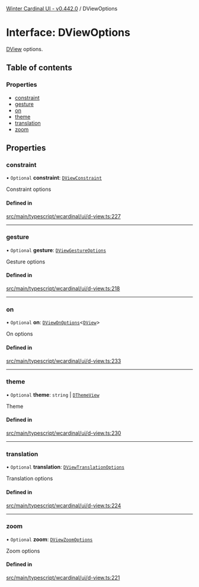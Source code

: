 [Winter Cardinal UI - v0.442.0](../index.md) / DViewOptions

# Interface: DViewOptions

[DView](DView.md) options.

## Table of contents

### Properties

- [constraint](DViewOptions.md#constraint)
- [gesture](DViewOptions.md#gesture)
- [on](DViewOptions.md#on)
- [theme](DViewOptions.md#theme)
- [translation](DViewOptions.md#translation)
- [zoom](DViewOptions.md#zoom)

## Properties

### constraint

• `Optional` **constraint**: [`DViewConstraint`](../index.md#dviewconstraint)

Constraint options

#### Defined in

[src/main/typescript/wcardinal/ui/d-view.ts:227](https://github.com/winter-cardinal/winter-cardinal-ui/blob/v0.442.0/src/main/typescript/wcardinal/ui/d-view.ts#L227)

___

### gesture

• `Optional` **gesture**: [`DViewGestureOptions`](DViewGestureOptions.md)

Gesture options

#### Defined in

[src/main/typescript/wcardinal/ui/d-view.ts:218](https://github.com/winter-cardinal/winter-cardinal-ui/blob/v0.442.0/src/main/typescript/wcardinal/ui/d-view.ts#L218)

___

### on

• `Optional` **on**: [`DViewOnOptions`](DViewOnOptions.md)\<[`DView`](DView.md)\>

On options

#### Defined in

[src/main/typescript/wcardinal/ui/d-view.ts:233](https://github.com/winter-cardinal/winter-cardinal-ui/blob/v0.442.0/src/main/typescript/wcardinal/ui/d-view.ts#L233)

___

### theme

• `Optional` **theme**: `string` \| [`DThemeView`](DThemeView.md)

Theme

#### Defined in

[src/main/typescript/wcardinal/ui/d-view.ts:230](https://github.com/winter-cardinal/winter-cardinal-ui/blob/v0.442.0/src/main/typescript/wcardinal/ui/d-view.ts#L230)

___

### translation

• `Optional` **translation**: [`DViewTranslationOptions`](DViewTranslationOptions.md)

Translation options

#### Defined in

[src/main/typescript/wcardinal/ui/d-view.ts:224](https://github.com/winter-cardinal/winter-cardinal-ui/blob/v0.442.0/src/main/typescript/wcardinal/ui/d-view.ts#L224)

___

### zoom

• `Optional` **zoom**: [`DViewZoomOptions`](DViewZoomOptions.md)

Zoom options

#### Defined in

[src/main/typescript/wcardinal/ui/d-view.ts:221](https://github.com/winter-cardinal/winter-cardinal-ui/blob/v0.442.0/src/main/typescript/wcardinal/ui/d-view.ts#L221)
